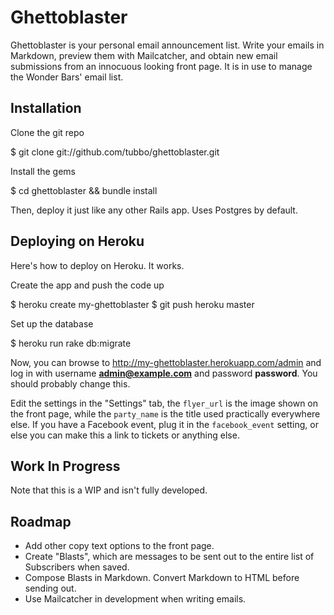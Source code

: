 # Ghettoblaster

Ghettoblaster is your personal email announcement list. Write your emails in Markdown, preview
them with Mailcatcher, and obtain new email submissions from an innocuous looking front page. It
is in use to manage the Wonder Bars' email list.

## Installation

Clone the git repo

  $ git clone git://github.com/tubbo/ghettoblaster.git

Install the gems

  $ cd ghettoblaster && bundle install

Then, deploy it just like any other Rails app. Uses Postgres by default.

## Deploying on Heroku

Here's how to deploy on Heroku. It works.

Create the app and push the code up

  $ heroku create my-ghettoblaster
  $ git push heroku master

Set up the database

  $ heroku run rake db:migrate

Now, you can browse to <http://my-ghettoblaster.herokuapp.com/admin> and log in with
username **admin@example.com** and password **password**. You should probably change this.

Edit the settings in the "Settings" tab, the `flyer_url` is the image shown on the front page,
while the `party_name` is the title used practically everywhere else. If you have a Facebook event,
plug it in the `facebook_event` setting, or else you can make this a link to tickets or anything
else.

## Work In Progress

Note that this is a WIP and isn't fully developed.

## Roadmap

- Add other copy text options to the front page.
- Create "Blasts", which are messages to be sent out to the entire list of Subscribers when
  saved.
- Compose Blasts in Markdown. Convert Markdown to HTML before sending out.
- Use Mailcatcher in development when writing emails.
